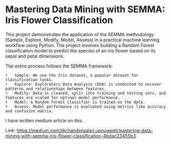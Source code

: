 # Mastering Data Mining with SEMMA: Iris Flower Classification

This project demonstrates the application of the SEMMA methodology (Sample, Explore, Modify, Model, Assess) in a practical machine learning workflow using Python. The project involves building a Random Forest classification model to predict the species of an iris flower based on its sepal and petal dimensions.

The entire process follows the SEMMA framework:

	•	Sample: We use the Iris dataset, a popular dataset for classification tasks.
	•	Explore: Exploratory Data Analysis (EDA) is conducted to uncover patterns and relationships between features.
	•	Modify: Data is cleaned, split into training and testing sets, and features are scaled for optimal model performance.
	•	Model: A Random Forest classifier is trained on the data.
	•	Assess: Model performance is evaluated using metrics like accuracy and confusion matrix.

I have written medium article on this.

Link: https://medium.com/@chandinisaisri.uppuganti/mastering-data-mining-with-semma-iris-flower-classification-4bdac23455b3

